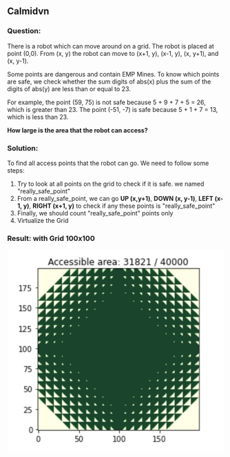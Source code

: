 ## Calmidvn

### Question:

There is a robot which can move around on a grid. The robot is placed at point (0,0). From (x, y) the robot can move to (x+1, y), (x-1, y), (x, y+1), and (x, y-1). 

Some points are dangerous and contain EMP Mines. To know which points are safe, we check whether the sum digits of abs(x) plus the sum of the digits of abs(y) are less than or equal to 23. 

For example, the point (59, 75) is not safe because 5 + 9 + 7 + 5 = 26, which is greater than 23. The point (-51, -7) is safe because 5 + 1 + 7 = 13, which is less than 23. 

**How large is the area that the robot can access?**


### Solution:
To find all access points that the robot can go. We need to follow some steps:

1. Try to look at all points on the grid to check if it is safe. we named "really_safe_point"
2. From a really_safe_point, we can go **UP (x,y+1)**, **DOWN (x, y-1)**, **LEFT (x-1, y)**, **RIGHT (x+1, y)** to check if any these points is "really_safe_point"
3. Finally, we should count "really_safe_point" points only
4. Virtualize the Grid

### Result: with Grid 100x100

![result](result.png)